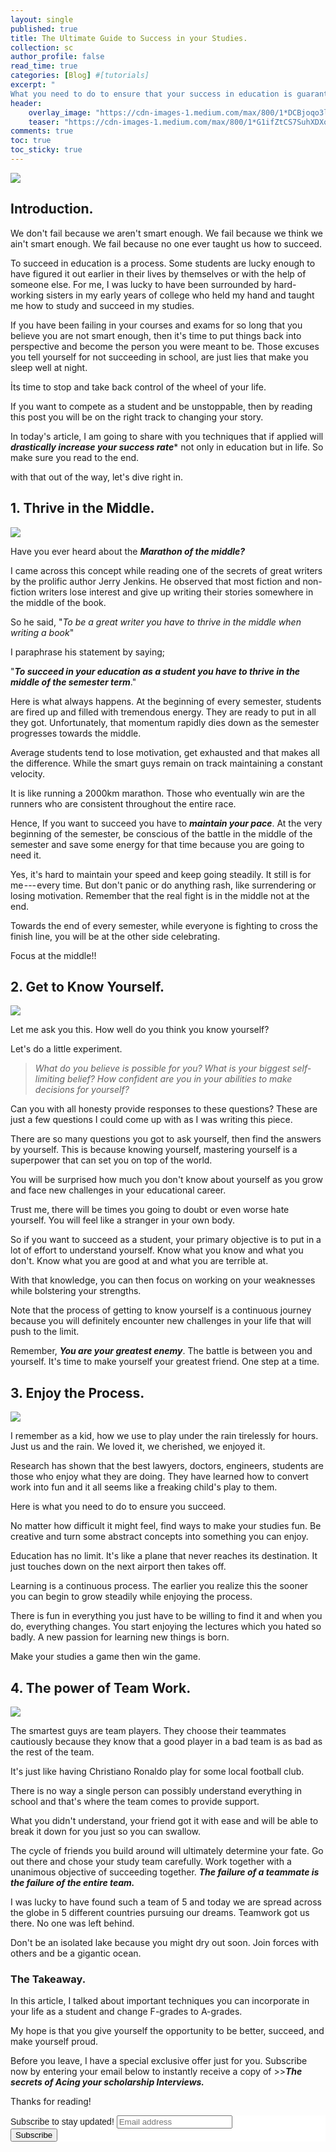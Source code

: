 ```yaml
---
layout: single
published: true
title: The Ultimate Guide to Success in your Studies.
collection: sc
author_profile: false
read_time: true
categories: [Blog] #[tutorials]
excerpt: "
What you need to do to ensure that your success in education is guaranteed"
header:
    overlay_image: "https://cdn-images-1.medium.com/max/800/1*DCBjoqo3lLcxuthD_cEKQA.png"
    teaser: "https://cdn-images-1.medium.com/max/800/1*G1ifZtCS7SuhXDXoRNIUvA.jpeg"
comments: true
toc: true
toc_sticky: true
---
```



![](https://cdn-images-1.medium.com/max/800/1*G1ifZtCS7SuhXDXoRNIUvA.jpeg)

## Introduction.

We don't fail because we aren't smart enough. We fail because we think we ain't smart enough. We fail because no one ever taught us how to succeed.

To succeed in education is a process. Some students are lucky enough to have figured it out earlier in their lives by themselves or with the help of someone else. For me, I was lucky to have been surrounded by hard-working sisters in my early years of college who held my hand and taught me how to study and succeed in my studies.

If you have been failing in your courses and exams for so long that you believe you are not smart enough,  then it's time to put things back into perspective and become the person you were meant to be. Those excuses you tell yourself for not succeeding in school, are just lies that make you sleep well at night.

İts time to stop and take back control of the wheel of your life.

If you want to compete as a student and be unstoppable, then by reading this post you will be on the right track to changing your story.


In today's article, I am going to share with you techniques that if applied will ***drastically increase your success rate**** not only in education but in life. So make sure you read to the end.

with that out of the way, let's dive right in.

## 1\. Thrive in the Middle.

![](https://cdn-images-1.medium.com/max/800/1*hgH07xbQAo7ZCpK6xEpkaw.jpeg)

Have you ever heard about the ***Marathon of the middle?***

I came across this concept while reading one of the secrets of great writers by the prolific author Jerry Jenkins. He observed that most fiction and non-fiction writers lose interest and give up writing their stories somewhere in the middle of the book.

So he said, "*To be a great writer you have to thrive in the middle when writing a book*"

I paraphrase his statement by saying;

"***To succeed in your education as a student you have to thrive in the middle of the semester term***."

Here is what always happens. At the beginning of every semester, students are fired up and filled with tremendous energy. They are ready to put in all they got. Unfortunately, that momentum rapidly dies down as the semester progresses towards the middle.

Average students tend to lose motivation, get exhausted and that makes all the difference. While the smart guys remain on track maintaining a constant velocity.

It is like running a 2000km marathon. Those who eventually win are the runners who are consistent throughout the entire race.

Hence, If you want to succeed you have to ***maintain your pace***. At the very beginning of the semester, be conscious of the battle in the middle of the semester and save some energy for that time because you are going to need it.

Yes, it's hard to maintain your speed and keep going steadily. It still is for me --- every time. But don't panic or do anything rash, like surrendering or losing motivation. Remember that the real fight is in the middle not at the end.

Towards the end of every semester, while everyone is fighting to cross the finish line, you will be at the other side celebrating.

Focus at the middle!!

## 2. Get to Know Yourself.

![](https://cdn-images-1.medium.com/max/800/1*8OqKgbmLz4JLaOr6EIABDw.jpeg)


Let me ask you this. How well do you think you know yourself?

Let's do a little experiment.

> *What do you believe is possible for you? What is your biggest self-limiting belief? How confident are you in your abilities to make decisions for yourself?*

Can you with all honesty provide responses to these questions? These are just a few questions I could come up with as I was writing this piece.

There are so many questions you got to ask yourself, then find the answers by yourself. This is because knowing yourself, mastering yourself is a superpower that can set you on top of the world.

You will be surprised how much you don't know about yourself as you grow and face new challenges in your educational career.

Trust me, there will be times you going to doubt or even worse hate yourself. You will feel like a stranger in your own body.

So if you want to succeed as a student, your primary objective is to put in a lot of effort to understand yourself. Know what you know and what you don't. Know what you are good at and what you are terrible at.

With that knowledge, you can then focus on working on your weaknesses while bolstering your strengths.

Note that the process of getting to know yourself is a continuous journey because you will definitely encounter new challenges in your life that will push to the limit.

Remember, ***You are your greatest enemy***. The battle is between you and yourself. It's time to make yourself your greatest friend. One step at a time.

## 3\. Enjoy the Process.

![](https://cdn-images-1.medium.com/max/800/1*nE2iQGo3fm-1yTVfXI5KiA.jpeg)

I remember as a kid, how we use to play under the rain tirelessly for hours. Just us and the rain. We loved it, we cherished, we enjoyed it.

Research has shown that the best lawyers, doctors, engineers, students are those who enjoy what they are doing. They have learned how to convert work into fun and it all seems like a freaking child's play to them.

Here is what you need to do to ensure you succeed.

No matter how difficult it might feel, find ways to make your studies fun. Be creative and turn some abstract concepts into something you can enjoy.

Education has no limit. It's like a plane that never reaches its destination. It just touches down on the next airport then takes off.

Learning is a continuous process. The earlier you realize this the sooner you can begin to grow steadily while enjoying the process.

There is fun in everything you just have to be willing to find it and when you do, everything changes. You start enjoying the lectures which you hated so badly. A new passion for learning new things is born.

Make your studies a game then win the game.

## 4\. The power of Team Work.

![](https://cdn-images-1.medium.com/max/800/1*k4A36vOktr3fh9tQIaHbSQ.jpeg)


The smartest guys are team players. They choose their teammates cautiously because they know that a good player in a bad team is as bad as the rest of the team.

It's just like having Christiano Ronaldo play for some local football club.

There is no way a single person can possibly understand everything in school and that's where the team comes to provide support.

What you didn't understand, your friend got it with ease and will be able to break it down for you just so you can swallow.

The cycle of friends you build around will ultimately determine your fate. Go out there and chose your study team carefully. Work together with a unanimous objective of succeeding together. ***The failure of a teammate is the failure of the entire team.***

I was lucky to have found such a team of 5 and today we are spread across the globe in 5 different countries pursuing our dreams. Teamwork got us there. No one was left behind.

Don't be an isolated lake because you might dry out soon. Join forces with others and be a gigantic ocean.

### **The Takeaway.**

In this article, I talked about important techniques you can incorporate in your life as a student and change F-grades to A-grades.

My hope is that you give yourself the opportunity to be better, succeed, and make yourself proud.

Before you leave, I have a special exclusive offer just for you. Subscribe now by entering your email below to instantly receive a copy of >>***The secrets of Acing your scholarship Interviews.***

Thanks for reading!


<!-- End of article template -->

<!-- Begin Mailchimp Signup Form -->
<link href="//cdn-images.mailchimp.com/embedcode/horizontal-slim-10_7.css" rel="stylesheet" type="text/css">
<style type="text/css">
	#mc_embed_signup{background:#fff; clear:left; font:14px Helvetica,Arial,sans-serif; width:100%;}
	/* Add your own Mailchimp form style overrides in your site stylesheet or in this style block.
	   We recommend moving this block and the preceding CSS link to the HEAD of your HTML file. */
</style>
<div id="mc_embed_signup">
<form action="https://github.us4.list-manage.com/subscribe/post?u=ca4847e09fa3eca66eff34e12&amp;id=cf9e9cda45" method="post" id="mc-embedded-subscribe-form" name="mc-embedded-subscribe-form" class="validate" target="_blank" novalidate>
    <div id="mc_embed_signup_scroll">
	<label for="mce-EMAIL">Subscribe to stay updated!</label>
	<input type="email" value="" name="EMAIL" class="email" id="mce-EMAIL" placeholder="Email address" required>
    <!-- real people should not fill this in and expect good things - do not remove this or risk form bot signups-->
    <div style="position: absolute; left: -5000px;" aria-hidden="true"><input type="text" name="b_ca4847e09fa3eca66eff34e12_cf9e9cda45" tabindex="-1" value=""></div>
    <div class="clear"><input type="submit" value="Subscribe" name="subscribe" id="mc-embedded-subscribe" class="button"></div>
    </div>
</form>
</div>

<!--End mc_embed_signup-->
<div class="fb-comments" data-href="https://beltus.github.io/vision/blog/quadruple-chances/" data-width="550" data-numposts="10"></div>
